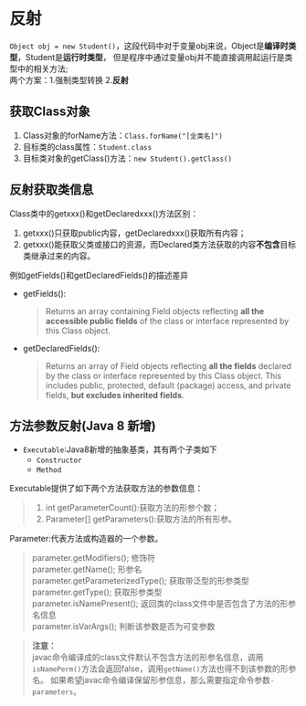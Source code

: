 # 反射

`Object obj = new Student()`，这段代码中对于变量obj来说，Object是**编译时类型**，Student是**运行时类型**，
但是程序中通过变量obj并不能直接调用起运行是类型中的相关方法;<br/>
两个方案：1.强制类型转换 2.**反射**

## 获取Class对象

1. Class对象的forName方法：`Class.forName("[全类名]")`
2. 目标类的class属性：`Student.class`
3. 目标类对象的getClass()方法：`new Student().getClass()`

## 反射获取类信息

Class类中的getxxx()和getDeclaredxxx()方法区别：

1. getxxx()只获取public内容，getDeclaredxxx()获取所有内容；
1. getxxx()能获取父类或接口的资源，而Declared类方法获取的内容**不包含**目标类继承过来的内容。

例如getFields()和getDeclaredFields()的描述差异<br/>

* getFields():
    > Returns an array containing Field objects reflecting **all the accessible public fields** of the class or interface represented by this Class object.
* getDeclaredFields():

    > Returns an array of Field objects reflecting **all the fields** declared by the class or interface represented by this Class object. 
    This includes public, protected, default (package) access, and private fields, **but excludes inherited fields**.

## 方法参数反射(Java 8 新增)
- `Executable`:Java8新增的抽象基类，其有两个子类如下
    * `Constructor`
    * `Method`
    
Executable提供了如下两个方法获取方法的参数信息：
> 1) int getParameterCount():获取方法的形参个数；<br/>
> 2) Parameter[] getParameters():获取方法的所有形参。

Parameter:代表方法或构造器的一个参数。
> parameter.getModifiers(); 修饰符<br/>
> parameter.getName(); 形参名<br/>
> parameter.getParameterizedType(); 获取带泛型的形参类型<br/>
> parameter.getType(); 获取形参类型<br/>
> parameter.isNamePresent(); 返回类的class文件中是否包含了方法的形参名信息<br/>
> parameter.isVarArgs(); 判断该参数是否为可变参数

> **注意：**<br/>
> javac命令编译成的class文件默认不包含方法的形参名信息，调用`isNamePerm()`方法会返回false，调用`getName()`方法也得不到该参数的形参名。
> 如果希望javac命令编译保留形参信息，那么需要指定命令参数`-parameters`。







